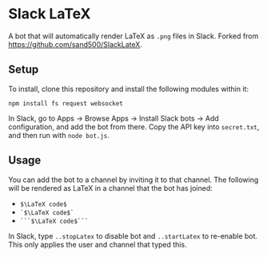 # Slack LaTeX
A bot that will automatically render LaTeX as `.png` files in Slack. Forked from https://github.com/sand500/SlackLateX.

## Setup
To install, clone this repository and install the following modules within it:

```
npm install fs request websocket
```

In Slack, go to Apps -> Browse Apps -> Install Slack bots -> Add configuration, and add the bot from there. Copy the API key into `secret.txt`, and then run with `node bot.js`.

## Usage
You can add the bot to a channel by inviting it to that channel. The following will be rendered as LaTeX in a channel that the bot has joined:
 * `$\LaTeX code$`
 * `` `$\LaTeX code$` ``
 * `` ```$\LaTeX code$``` ``

In Slack, type `..stopLatex` to disable bot and `..startLatex` to re-enable bot. This only applies the user and channel that typed this.
